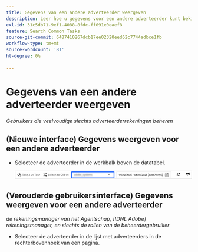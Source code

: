 ```yaml
---
title: Gegevens van een andere adverteerder weergeven
description: Leer hoe u gegevens voor een andere adverteerder kunt bekijken.
exl-id: 31c5db71-9ef1-4088-8fdc-ff091e0eaef8
feature: Search Common Tasks
source-git-commit: 6487410267dcb17ee02320eed62c7744adbce1fb
workflow-type: tm+mt
source-wordcount: '81'
ht-degree: 0%

---
```


# Gegevens van een andere adverteerder weergeven

*Gebruikers die veelvoudige slechts adverteerderrekeningen beheren*

## (Nieuwe interface) Gegevens weergeven voor een andere adverteerder

* Selecteer de adverteerder in de werkbalk boven de datatabel.

  ![&#x200B; Advertiser selecteur in toolbar &#x200B;](/help/search-social-commerce/assets/advertiser-selector.png " Advertiser selecteur in toolbar ")

## (Verouderde gebruikersinterface) Gegevens weergeven voor een andere adverteerder

*de rekeningsmanager van het Agentschap, [!DNL Adobe] rekeningsmanager, en slechts de rollen van de beheerdergebruiker*

* Selecteer de adverteerder in de lijst met adverteerders in de rechterbovenhoek van een pagina.
